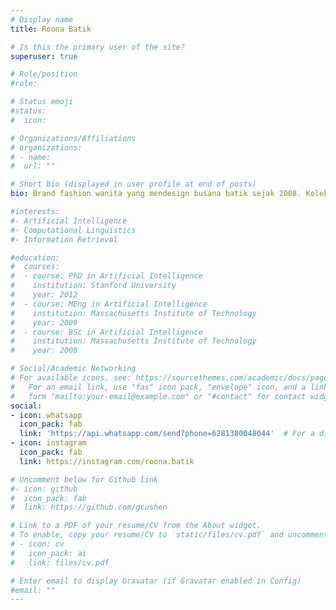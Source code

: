 ```yaml
---
# Display name
title: Roona Batik

# Is this the primary user of the site?
superuser: true

# Role/position
#role: 

# Status emoji
#status:
#  icon: 

# Organizations/Affiliations
# organizations:
# - name:  
#  url: ""

# Short bio (displayed in user profile at end of posts)
bio: Brand fashion wanita yang mendesign busana batik sejak 2008. Koleksi Roona batik terbuat dari bahan dan teknik pembuatan berkualitas tinggi serta dirancang secara ekslusif. Tampil berkelas dalam setiap kesempatan dengan koleksi dari Roona Batik.

#interests:
#- Artificial Intelligence
#- Computational Linguistics
#- Information Retrieval

#education:
#  courses:
#  - course: PhD in Artificial Intelligence
#    institution: Stanford University
#    year: 2012
#  - course: MEng in Artificial Intelligence
#    institution: Massachusetts Institute of Technology
#    year: 2009
#  - course: BSc in Artificial Intelligence
#    institution: Massachusetts Institute of Technology
#    year: 2008

# Social/Academic Networking
# For available icons, see: https://sourcethemes.com/academic/docs/page-builder/#icons
#   For an email link, use "fas" icon pack, "envelope" icon, and a link in the
#   form "mailto:your-email@example.com" or "#contact" for contact widget.
social:
- icon: whatsapp
  icon_pack: fab
  link: 'https://api.whatsapp.com/send?phone=6281380048044'  # For a direct email link, use "mailto:test@example.org".
- icon: instagram
  icon_pack: fab
  link: https://instagram.com/roona.batik

# Uncomment below for Github link
#- icon: github
#  icon_pack: fab
#  link: https://github.com/gcushen

# Link to a PDF of your resume/CV from the About widget.
# To enable, copy your resume/CV to `static/files/cv.pdf` and uncomment the lines below.
# - icon: cv
#   icon_pack: ai
#   link: files/cv.pdf

# Enter email to display Gravatar (if Gravatar enabled in Config)
#email: ""
---
```


 
